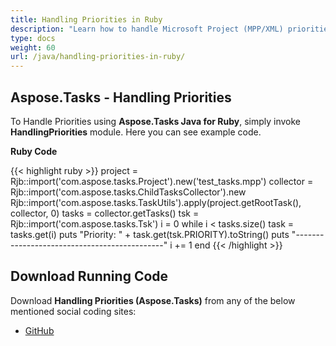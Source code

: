 ```yaml
---
title: Handling Priorities in Ruby
description: "Learn how to handle Microsoft Project (MPP/XML) priorities using Aspose.Tasks Java for Ruby."
type: docs
weight: 60
url: /java/handling-priorities-in-ruby/
---
```


## **Aspose.Tasks - Handling Priorities**
To Handle Priorities using **Aspose.Tasks Java for Ruby**, simply invoke **HandlingPriorities** module. Here you can see example code.

**Ruby Code**

{{< highlight ruby >}}
project = Rjb::import('com.aspose.tasks.Project').new('test_tasks.mpp')
collector = Rjb::import('com.aspose.tasks.ChildTasksCollector').new
Rjb::import('com.aspose.tasks.TaskUtils').apply(project.getRootTask(), collector, 0)
tasks = collector.getTasks()
tsk = Rjb::import('com.aspose.tasks.Tsk')
i = 0
while i < tasks.size()
    task = tasks.get(i)
    puts "Priority: " + task.get(tsk.PRIORITY).toString()
    puts "---------------------------------------------"
    i += 1
end
{{< /highlight >}}

## **Download Running Code**
Download **Handling Priorities (Aspose.Tasks)** from any of the below mentioned social coding sites:

- [GitHub](https://github.com/aspose-tasks/Aspose.Tasks-for-Java/blob/master/Plugins/Aspose_Tasks_Java_for_Ruby/lib/asposetasksjava/Tasks/handlingpriorities.rb)

